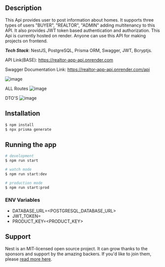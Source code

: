   <!--[![Backers on Open Collective](https://opencollective.com/nest/backers/badge.svg)](https://opencollective.com/nest#backer)
  [![Sponsors on Open Collective](https://opencollective.com/nest/sponsors/badge.svg)](https://opencollective.com/nest#sponsor)-->

## Description

This Api provides user to post information about homes. It supports three types of users "BUYER", "REALTOR", "ADMIN" adding multitenancy to this API. It also provides JWT token based authentication and authorization. This Api is currently hosted on render. Anyone can use this API for making projects on frontend. 

<i><strong>Tech Stack</strong></i>: NestJS, PostgreSQL, Prisma ORM, Swagger, JWT, Bcryptjs.

API Link(BASE): https://realtor-app-api.onrender.com

Swagger Documentation Link: https://realtor-app-api.onrender.com/api

![image](https://github.com/609harsh/realtor-app/assets/97297407/f9354923-fcf3-41ad-9b42-e22d8be674a1)

ALL Routes
![image](https://github.com/609harsh/realtor-app/assets/97297407/a8ad7f1d-c582-491c-854e-b2da0b32a4b4)

DTO'S
![image](https://github.com/609harsh/realtor-app/assets/97297407/c0b1a369-f48e-4c14-a274-c1f327bff1d3)


## Installation

```bash
$ npm install
$ npx prisma generate
```

## Running the app

```bash
# development
$ npm run start

# watch mode
$ npm run start:dev

# production mode
$ npm run start:prod
```

### ENV Variables 
- DATABASE_URL=<POSTGRESQL_DATABASE_URL>
- JWT_TOKEN=<TOKEN>
- PRODUCT_KEY=<PRODUCT_KEY>
## Support

Nest is an MIT-licensed open source project. It can grow thanks to the sponsors and support by the amazing backers. If you'd like to join them, please [read more here](https://docs.nestjs.com/support).

